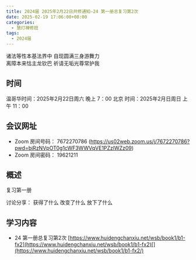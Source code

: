 ```yaml
---
title: 2024届 2025年2月22日共修通知—24 第一册总复习第2次
date: 2025-02-19 17:06:00+08:00
categories:
  - 慧灯禅修班
tags:
  - 2024届
---
```

诸法等性本基法界中 自现圆满三身游舞力\
离障本来怙主龙钦巴 祈请无垢光尊常护我

## 时间

温哥华时间：2025年2月22日周六 晚上 7：00
北京 时间：2025年2月日周日 上午 11：00


## 会议网址

* Zoom 房间号码： 7672270786 (https://us02web.zoom.us/j/7672270786?pwd=bjRzNVpOT0g1cWF3WWVqVE1PZzlWZz09) 
* Zoom 房间密码： 19621211

## 概述

复习第一册

讨论分享：
获得了什么
改变了什么
放下了什么 

## 学习内容

* 24 第一册总复习第2次 [https://www.huidengchanxiu.net/wsb/book1/b1-fx2](https://www.huidengchanxiu.net/wsb/book1/b1-fx2)[](https://www.huidengchanxiu.net/wsb/book1/b1-fx2/)
